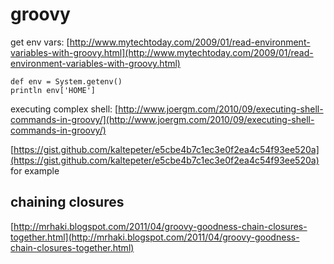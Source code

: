 # groovy

get env vars: [http://www.mytechtoday.com/2009/01/read-environment-variables-with-groovy.html](http://www.mytechtoday.com/2009/01/read-environment-variables-with-groovy.html)

```text
def env = System.getenv()
println env['HOME']
```

executing complex shell: [http://www.joergm.com/2010/09/executing-shell-commands-in-groovy/](http://www.joergm.com/2010/09/executing-shell-commands-in-groovy/)

[https://gist.github.com/kaltepeter/e5cbe4b7c1ec3e0f2ea4c54f93ee520a](https://gist.github.com/kaltepeter/e5cbe4b7c1ec3e0f2ea4c54f93ee520a) for example

## chaining closures

[http://mrhaki.blogspot.com/2011/04/groovy-goodness-chain-closures-together.html](http://mrhaki.blogspot.com/2011/04/groovy-goodness-chain-closures-together.html)

